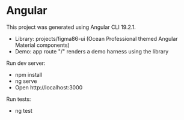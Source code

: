 # Angular

This project was generated using Angular CLI 19.2.1.

- Library: projects/figma86-ui (Ocean Professional themed Angular Material components)
- Demo: app route "/" renders a demo harness using the library

Run dev server:
- npm install
- ng serve
- Open http://localhost:3000

Run tests:
- ng test
